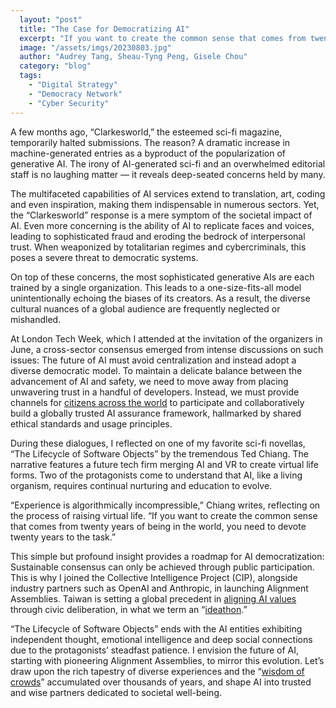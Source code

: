 ```yaml
---
  layout: "post"
  title: "The Case for Democratizing AI"
  excerpt: "If you want to create the common sense that comes from twenty years of being in the world, you need to devote twenty years to the task."
  image: "/assets/imgs/20230803.jpg"
  author: "Audrey Tang, Sheau-Tyng Peng, Gisele Chou"
  category: "blog"
  tags: 
    - "Digital Strategy"
    - "Democracy Network"
    - "Cyber Security"
---
```


A few months ago, “Clarkesworld,” the esteemed sci-fi magazine, temporarily halted submissions. The reason? A dramatic increase in machine-generated entries as a byproduct of the popularization of generative AI. The irony of AI-generated sci-fi and an overwhelmed editorial staff is no laughing matter — it reveals deep-seated concerns held by many.

The multifaceted capabilities of AI services extend to translation, art, coding and even inspiration, making them indispensable in numerous sectors. Yet, the “Clarkesworld” response is a mere symptom of the societal impact of AI. Even more concerning is the ability of AI to replicate faces and voices, leading to sophisticated fraud and eroding the bedrock of interpersonal trust. When weaponized by totalitarian regimes and cybercriminals, this poses a severe threat to democratic systems.

On top of these concerns, the most sophisticated generative AIs are each trained by a single organization. This leads to a one-size-fits-all model unintentionally echoing the biases of its creators. As a result, the diverse cultural nuances of a global audience are frequently neglected or mishandled.

At London Tech Week, which I attended at the invitation of the organizers in June, a cross-sector consensus emerged from intense discussions on such issues: The future of AI must avoid centralization and instead adopt a diverse democratic model. To maintain a delicate balance between the advancement of AI and safety, we need to move away from placing unwavering trust in a handful of developers. Instead, we must provide channels for [citizens across the world](https://fortune.com/2023/06/20/why-picking-citizens-at-random-best-way-to-govern-ai-revolution-tech-politics/) to participate and collaboratively build a globally trusted AI assurance framework, hallmarked by shared ethical standards and usage principles.

During these dialogues, I reflected on one of my favorite sci-fi novellas, “The Lifecycle of Software Objects” by the tremendous Ted Chiang. The narrative features a future tech firm merging AI and VR to create virtual life forms. Two of the protagonists come to understand that AI, like a living organism, requires continual nurturing and education to evolve.

“Experience is algorithmically incompressible,” Chiang writes, reflecting on the process of raising virtual life. “If you want to create the common sense that comes from twenty years of being in the world, you need to devote twenty years to the task.”

This simple but profound insight provides a roadmap for AI democratization: Sustainable consensus can only be achieved through public participation. This is why I joined the Collective Intelligence Project (CIP), alongside industry partners such as OpenAI and Anthropic, in launching Alignment Assemblies. Taiwan is setting a global precedent in [aligning AI values](https://talk.polis.tw/) through civic deliberation, in what we term an “[ideathon](https://ideathon.tw/polis).”

“The Lifecycle of Software Objects” ends with the AI entities exhibiting independent thought, emotional intelligence and deep social connections due to the protagonists’ steadfast patience. I envision the future of AI, starting with pioneering Alignment Assemblies, to mirror this evolution. Let’s draw upon the rich tapestry of diverse experiences and the “[wisdom of crowds](https://cip.org/research/democratizing-ai)” accumulated over thousands of years, and shape AI into trusted and wise partners dedicated to societal well-being.
